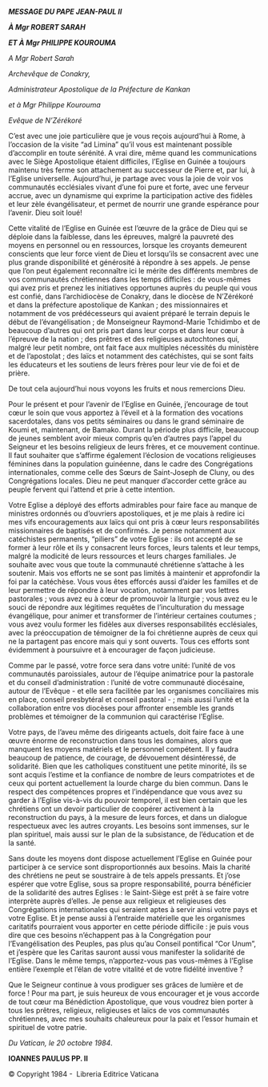 ***MESSAGE DU PAPE JEAN-PAUL II***

***À Mgr ROBERT SARAH***

***ET À Mgr PHILIPPE KOUROUMA***

*A Mgr Robert Sarah*

*Archevêque de Conakry,*

*Administrateur Apostolique de la Préfecture de Kankan*

*et à Mgr Philippe Kourouma*

*Evêque de N’Zérékoré*

C’est avec une joie particulière que je vous reçois aujourd’hui à Rome, à l’occasion de la visite “ad Limina” qu’il vous est maintenant possible d’accomplir en toute sérénité. A vrai dire, même quand les communications avec le Siège Apostolique étaient difficiles, l’Eglise en Guinée a toujours maintenu très ferme son attachement au successeur de Pierre et, par lui, à l’Eglise universelle. Aujourd’hui, je partage avec vous la joie de voir vos communautés ecclésiales vivant d’une foi pure et forte, avec une ferveur accrue, avec un dynamisme qui exprime la participation active des fidèles et leur zèle évangélisateur, et permet de nourrir une grande espérance pour l’avenir. Dieu soit loué!

Cette vitalité de l’Eglise en Guinée est l’œuvre de la grâce de Dieu qui se déploie dans la faiblesse, dans les épreuves, malgré la pauvreté des moyens en personnel ou en ressources, lorsque les croyants demeurent conscients que leur force vient de Dieu et lorsqu’ils se consacrent avec une plus grande disponibilité et générosité à répondre à ses appels. Je pense que l’on peut également reconnaître ici le mérite des différents membres de vos communautés chrétiennes dans les temps difficiles : de vous-mêmes qui avez pris et prenez les initiatives opportunes auprès du peuple qui vous est confié, dans l’archidiocèse de Conakry, dans le diocèse de N’Zérékoré et dans la préfecture apostolique de Kankan ; des missionnaires et notamment de vos prédécesseurs qui avaient préparé le terrain depuis le début de l’évangélisation ; de Monseigneur Raymond-Marie Tchidimbo et de beaucoup d’autres qui ont pris part dans leur corps et dans leur cœur à l’épreuve de la nation ; des prêtres et des religieuses autochtones qui, malgré leur petit nombre, ont fait face aux multiples nécessités du ministère et de l’apostolat ; des laïcs et notamment des catéchistes, qui se sont faits les éducateurs et les soutiens de leurs frères pour leur vie de foi et de prière.

De tout cela aujourd’hui nous voyons les fruits et nous remercions Dieu.

Pour le présent et pour l’avenir de l’Eglise en Guinée, j’encourage de tout cœur le soin que vous apportez à l’éveil et à la formation des vocations sacerdotales, dans vos petits séminaires ou dans le grand séminaire de Koumi et, maintenant, de Bamako. Durant la période plus difficile, beaucoup de jeunes semblent avoir mieux compris qu’en d’autres pays l’appel du Seigneur et les besoins religieux de leurs frères, et ce mouvement continue. Il faut souhaiter que s’affirme également l’éclosion de vocations religieuses féminines dans la population guinéenne, dans le cadre des Congrégations internationales, comme celle des Sœurs de Saint-Joseph de Cluny, ou des Congrégations locales. Dieu ne peut manquer d’accorder cette grâce au peuple fervent qui l’attend et prie à cette intention.

Votre Eglise a déployé des efforts admirables pour faire face au manque de ministres ordonnés ou d’ouvriers apostoliques, et je me plais à redire ici mes vifs encouragements aux laïcs qui ont pris à cœur leurs responsabilités missionnaires de baptisés et de confirmés. Je pense notamment aux catéchistes permanents, “piliers” de votre Eglise : ils ont accepté de se former à leur rôle et ils y consacrent leurs forces, leurs talents et leur temps, malgré la modicité de leurs ressources et leurs charges familiales. Je souhaite avec vous que toute la communauté chrétienne s’attache à les soutenir. Mais vos efforts ne se sont pas limités à maintenir et approfondir la foi par la catéchèse. Vous vous êtes efforcés aussi d’aider les familles et de leur permettre de répondre à leur vocation, notamment par vos lettres pastorales ; vous avez eu à cœur de promouvoir la liturgie ; vous avez eu le souci de répondre aux légitimes requêtes de l’inculturation du message évangélique, pour animer et transformer de l’intérieur certaines coutumes ; vous avez voulu former les fidèles aux diverses responsabilités ecclésiales, avec la préoccupation de témoigner de la foi chrétienne auprès de ceux qui ne la partagent pas encore mais qui y sont ouverts. Tous ces efforts sont évidemment à poursuivre et à encourager de façon judicieuse.

Comme par le passé, votre force sera dans votre unité: l’unité de vos communautés paroissiales, autour de l’équipe animatrice pour la pastorale et du conseil d’administration : l’unité de votre communauté diocésaine, autour de l’Evêque - et elle sera facilitée par les organismes conciliaires mis en place, conseil presbytéral et conseil pastoral - ; mais aussi l’unité et la collaboration entre vos diocèses pour affronter ensemble les grands problèmes et témoigner de la communion qui caractérise l’Eglise.

Votre pays, de l’aveu même des dirigeants actuels, doit faire face à une œuvre énorme de reconstruction dans tous les domaines, alors que manquent les moyens matériels et le personnel compétent. Il y faudra beaucoup de patience, de courage, de dévouement désintéressé, de solidarité. Bien que les catholiques constituent une petite minorité, ils se sont acquis l’estime et la confiance de nombre de leurs compatriotes et de ceux qui portent actuellement la lourde charge du bien commun. Dans le respect des compétences propres et l’indépendance que vous avez su garder à l’Eglise vis-à-vis du pouvoir temporel, il est bien certain que les chrétiens ont un devoir particulier de coopérer activement à la reconstruction du pays, à la mesure de leurs forces, et dans un dialogue respectueux avec les autres croyants. Les besoins sont immenses, sur le plan spirituel, mais aussi sur le plan de la subsistance, de l’éducation et de la santé.

Sans doute les moyens dont dispose actuellement l’Eglise en Guinée pour participer à ce service sont disproportionnés aux besoins. Mais la charité des chrétiens ne peut se soustraire à de tels appels pressants. Et j’ose espérer que votre Eglise, sous sa propre responsabilité, pourra bénéficier de la solidarité des autres Eglises : le Saint-Siège est prêt à se faire votre interprète auprès d’elles. Je pense aux religieux et religieuses des Congrégations internationales qui seraient aptes à servir ainsi votre pays et votre Eglise. Et je pense aussi à l’entraide matérielle que les organismes caritatifs pourraient vous apporter en cette période difficile : je puis vous dire que ces besoins n’échappent pas à la Congrégation pour l’Evangélisation des Peuples, pas plus qu’au Conseil pontifical “Cor Unum”, et j’espère que les Caritas sauront aussi vous manifester la solidarité de l’Eglise. Dans le même temps, n’apportez-vous pas vous-mêmes à l’Eglise entière l’exemple et l’élan de votre vitalité et de votre fidélité inventive ?

Que le Seigneur continue à vous prodiguer ses grâces de lumière et de force ! Pour ma part, je suis heureux de vous encourager et je vous accorde de tout cœur ma Bénédiction Apostolique, que vous voudrez bien porter à tous les prêtres, religieux, religieuses et laïcs de vos communautés chrétiennes, avec mes souhaits chaleureux pour la paix et l’essor humain et spirituel de votre patrie.

*Du Vatican, le 20 octobre 1984*.

**IOANNES PAULUS PP. II**

© Copyright 1984 -  Libreria Editrice Vaticana